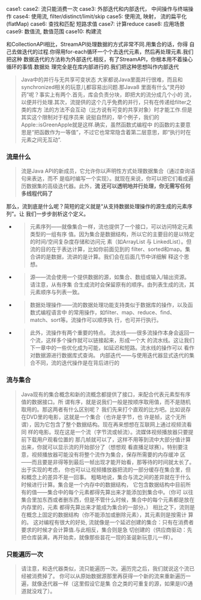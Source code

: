 case1: 
case2: 流只能消费一次
case3: 外部迭代和内部迭代， 中间操作与终端操作
case4: 使用流, filter/distinct/limit/skip
case5: 使用流, 映射， 流的扁平化(flatMap)
case6: 查找和匹配 短路求值
case7: 计算reduce
case8: 应用场景
case9: 数值流, 数值范围
case10: 构建流


和CollectionAPI相比，StreamAPI处理数据的方式非常不同.用集合的话，你得
自己去做迭代的过程.你得用for-each循环一个个去迭代元素，然后再处理元素.我们把这种
数据迭代的方法称为外部迭代.相反，有了StreamAPI，你根本用不着操心循环的事情.数据处
理完全是在库内部进行的.我们把这种思想叫作内部迭代

>Java中的并行与无共享可变状态
大家都说Java里面并行很难，而且和synchronized相关的玩意儿都容易出问题.那Java8
里面有什么“灵丹妙药”呢？事实上有两个.首先，库会负责分块，即把大的流分成几个小的
流，以便并行处理.其次，流提供的这个几乎免费的并行，只有在传递给filter之类的库方
法的方法不会互动（比方说有可变的共享对象）时才能工作.但是其实这个限制对于程序员来
说挺自然的，举个例子，我们的Apple::isGreenApple就是这样.确实，虽然函数式编程中
的函数的主要意思是“把函数作为一等值”，不过它也常常隐含着第二层意思，即“执行时在
元素之间无互动”.

### 流是什么
>流是Java API的新成员，它允许你以声明性方式处理数据集合（通过查询语句来表达，而不
 是临时编写一个实现）。就现在来说，你可以把它们看成遍历数据集的高级迭代器。此外，**流
 还可以透明地并行处理，你无需写任何多线程代码了**

那么，流到底是什么呢？简短的定义就是“从支持数据处理操作的源生成的元素序列”。让
我们一步步剖析这个定义。

+ >元素序列——就像集合一样，流也提供了一个接口，可以访问特定元素类型的一组有序
   值。因为集合是数据结构，所以它的主要目的是以特定的时间/空间复杂度存储和访问元
   素（如ArrayList 与 LinkedList）。但流的目的在于表达计算，比如你前面见到的
   filter、sorted和map。集合讲的是数据，流讲的是计算。我们会在后面几节中详细解
   释这个思想。
  
+ > 源——流会使用一个提供数据的源，如集合、数组或输入/输出资源。 请注意，从有序集
    合生成流时会保留原有的顺序。由列表生成的流，其元素顺序与列表一致。
  
+ >  数据处理操作——流的数据处理功能支持类似于数据库的操作，以及函数式编程语言中
     的常用操作，如filter、map、reduce、find、match、sort等。流操作可以顺序执
     行，也可并行执行。   
  
+ > 此外，流操作有两个重要的特点。
     流水线——很多流操作本身会返回一个流，这样多个操作就可以链接起来，形成一个大
    的流水线。这让我们下一章中的一些优化成为可能，如延迟和短路。流水线的操作可以
    看作对数据源进行数据库式查询。
     内部迭代——与使用迭代器显式迭代的集合不同，流的迭代操作是在背后进行的
  
### 流与集合
>Java现有的集合概念和新的流概念都提供了接口，来配合代表元素型有序值的数据接口。所
 谓有序，就是说我们一般是按顺序取用值，而不是随机取用的。那这两者有什么区别呢？
 我们先来打个直观的比方吧。比如说存在DVD里的电影，这就是一个集合（也许是字节，也
 许是帧，这个无所谓），因为它包含了整个数据结构。现在再来想想在互联网上通过视频流看同
 样的电影。现在这是一个流（字节流或帧流）。流媒体视频播放器只要提前下载用户观看位置的
 那几帧就可以了，这样不用等到流中大部分值计算出来，你就可以显示流的开始部分了（想想观
 看直播足球赛）。特别要注意，视频播放器可能没有将整个流作为集合，保存所需要的内存缓冲
 区——而且要是非得等到最后一帧出现才能开始看，那等待的时间就太长了。出于实现的考虑，
 你也可以让视频播放器把流的一部分缓存在集合里，但和概念上的差异不是一回事。
 粗略地说，集合与流之间的差异就在于什么时候进行计算。集合是一个内存中的数据结构，
 它包含数据结构中目前所有的值——集合中的每个元素都得先算出来才能添加到集合中。（你可
 以往集合里加东西或者删东西，但是不管什么时候，集合中的每个元素都是放在内存里的，元素
 都得先算出来才能成为集合的一部分。）
 相比之下，流则是在概念上固定的数据结构（你不能添加或删除元素），其元素则是按需计
 算的。 这对编程有很大的好处, 
>  流就像是一个延迟创建的集合：只有在消费者要求的时候才会计算值.与此相反，集合则是急
切创建的（供应商驱动：先把仓库装满，再开始卖，就像那些昙花一现的圣诞新玩意儿一样）。

### 只能遍历一次
 >请注意，和迭代器类似，流只能遍历一次。遍历完之后，我们就说这个流已经被消费掉了。
 你可以从原始数据源那里再获得一个新的流来重新遍历一遍，就像迭代器一样（这里假设它是集
 合之类的可重复的源，如果是I/O通道就没戏了）。